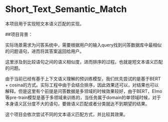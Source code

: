 # Short_Text_Semantic_Match

本项目用于实现短文本语义匹配的实现。

##项目背景：

实际场景需求为问答系统中，需要根据用户的输入query找到问答数据库中最相似的问题语句，进而将其答案返回给用户。

这里涉及到比较语句之间的语义相似度，进而排序的过程。也就是短文本语义匹配的问题。

由于当前已经有基于上下文语义理解的预训练模型，我们优先尝试的是基于BERT + cosina的方式。实际工程中由于会结合排序，因此效果还可以，对结果也可以解释。但是这里有个前提是问答数据是多领域的时候效果较好，由于BERT，Elmo等pre-train模型是基于多领域来训练的，当任务属于domain的单领域时候，对于本身语义区分度不大的语句，要做语义匹配或者分类就达不到期望的结果。

这个项目会依次尝试不同的文本语义匹配方式，并比较其效果。

